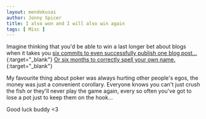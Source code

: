 ```yaml
---
layout: mendokusai
author: Jonny Spicer
title: I also won and I will also win again
tags: [ Misc ]
---
```

Imagine thinking that you'd be able to win a last longer bet about blogs when it takes you [six commits to even successfully publish one blog post...](https://github.com/sted9000/sted9000.github.io/compare/558dbf8b7a...5b23b63e58){:target="_blank"} [Or six months to correctly spell your own name.](https://github.com/sted9000/sted9000.github.io/commits/2271c53548d9dac93a50754c1af64c4a0aa56507/_includes){:target="_blank"}

My favourite thing about poker was always hurting other people's egos, the money was just a convenient corollary. Everyone knows
you can't just crush the fish or they'll never play the game again, every so often you've got to lose a pot just to keep them on the
hook...

Good luck buddy <3
